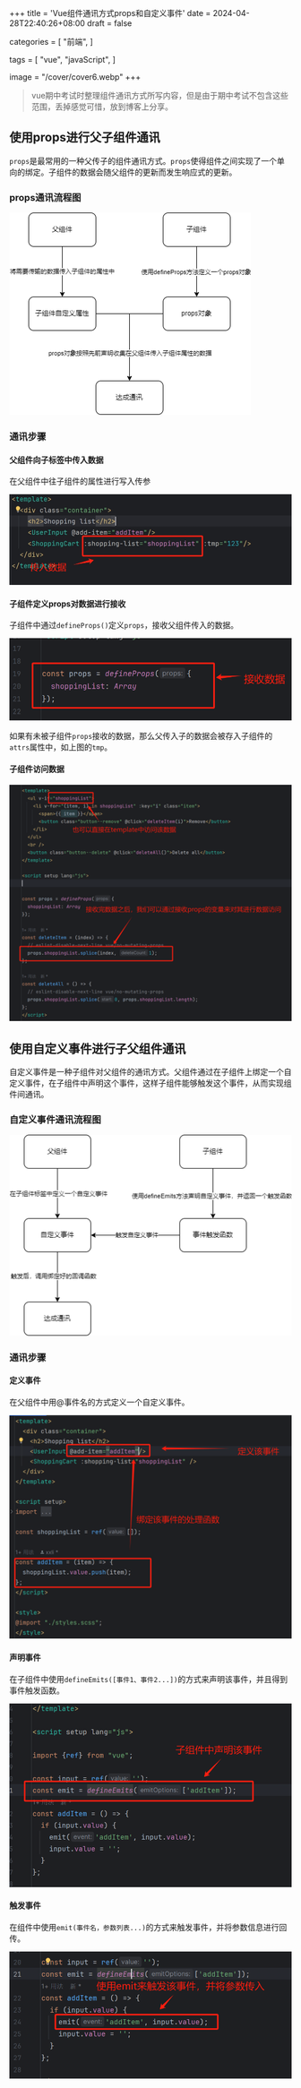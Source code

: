 +++
title = 'Vue组件通讯方式props和自定义事件'
date = 2024-04-28T22:40:26+08:00
draft = false

categories = [
    "前端",
]

tags = [
    "vue",
    "javaScript",
]

image = "/cover/cover6.webp"
+++
> vue期中考试时整理组件通讯方式所写内容，但是由于期中考试不包含这些范围，丢掉感觉可惜，放到博客上分享。

## 使用props进行父子组件通讯

`props`是最常用的一种父传子的组件通讯方式。`props`使得组件之间实现了一个单向的绑定。子组件的数据会随父组件的更新而发生响应式的更新。

### props通讯流程图

![Alt text](../image/image-6.png)

### 通讯步骤

#### 父组件向子标签中传入数据

在父组件中往子组件的属性进行写入传参

![Alt text](../image/image-7.png)

#### 子组件定义props对数据进行接收

子组件中通过`defineProps()`定义`props`，接收父组件传入的数据。

![Alt text](../image/image-8.png)

如果有未被子组件`props`接收的数据，那么父传入子的数据会被存入子组件的`attrs`属性中，如上图的`tmp`。

#### 子组件访问数据

![Alt text](../image/image-9.png)


## 使用自定义事件进行子父组件通讯

自定义事件是一种子组件对父组件的通讯方式。父组件通过在子组件上绑定一个自定义事件，在子组件中声明这个事件，这样子组件能够触发这个事件，从而实现组件间通讯。

### 自定义事件通讯流程图
![Alt text](../image/image-10.png)

### 通讯步骤

#### 定义事件

  在父组件中用@事件名的方式定义一个自定义事件。

  ![Alt text](../image/image-11.png)

#### 声明事件

  在子组件中使用`defineEmits([事件1、事件2...])`的方式来声明该事件，并且得到事件触发函数。

  ![Alt text](../image/image-12.png)

#### 触发事件

  在组件中使用`emit(事件名，参数列表...)`的方式来触发事件，并将参数信息进行回传。

  ![Alt text](../image/image-13.png)
